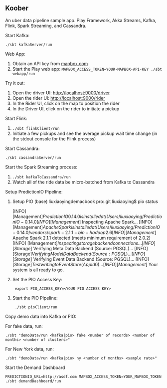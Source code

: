 Koober
----------------

An uber data pipeline sample app.  Play Framework, Akka Streams, Kafka, Flink, Spark Streaming, and Cassandra.


Start Kafka:

    ./sbt kafkaServer/run

Web App:

1. Obtain an API key from [mapbox.com](https://www.mapbox.com/)
1. Start the Play web app: `MAPBOX_ACCESS_TOKEN=YOUR-MAPBOX-API-KEY ./sbt webapp/run`

Try it out:

1. Open the driver UI: [http://localhost:9000/driver](http://localhost:9000/driver)
1. Open the rider UI: [http://localhost:9000/rider](http://localhost:9000/rider)
1. In the Rider UI, click on the map to position the rider
1. In the Driver UI, click on the rider to initiate a pickup

Start Flink:

1. `./sbt flinkClient/run`
1. Initiate a few pickups and see the average pickup wait time change (in the stdout console for the Flink process)

Start Cassandra:

    ./sbt cassandraServer/run

Start the Spark Streaming process:

1. `./sbt kafkaToCassandra/run`
1. Watch all of the ride data be micro-batched from Kafka to Cassandra

Setup PredictionIO Pipeline:

1. Setup PIO
    (base) liuxiaoyingdemacbook pro:.git liuxiaoying$ pio status
     
    [INFO] [Management$] PredictionIO 0.14.0 is installed at /Users/liuxiaoying/PredictionIO-0.14.0
    [INFO] [Management$] Inspecting Apache Spark...
    [INFO] [Management$] Apache Spark is installed at /Users/liuxiaoying/PredictionIO-0.14.0/vendors/spark-2.1.1-bin-hadoop2.6
    [INFO] [Management$] Apache Spark 2.1.1 detected (meets minimum requirement of 2.0.2)
    [INFO] [Management$] Inspecting storage backend connections...
    [INFO] [Storage$] Verifying Meta Data Backend (Source: PGSQL)...
    [INFO] [Storage$] Verifying Model Data Backend (Source: PGSQL)...
    [INFO] [Storage$] Verifying Event Data Backend (Source: PGSQL)...
    [INFO] [Storage$] Test writing to Event Store (App Id 0)...
    [INFO] [Management$] Your system is all ready to go.
    
2. Set the PIO Access Key:

        export PIO_ACCESS_KEY=<YOUR PIO ACCESS KEY>

3. Start the PIO Pipeline:

        ./sbt pioClient/run

Copy demo data into Kafka or PIO:

For fake data, run:

    ./sbt "demoData/run <kafka|pio> fake <number of records> <number of months> <number of clusters>"
    
For New York data, run:

    ./sbt "demoData/run <kafka|pio> ny <number of months> <sample rate>"

Start the Demand Dashboard

    PREDICTIONIO_URL=http://asdf.com MAPBOX_ACCESS_TOKEN=YOUR_MAPBOX_TOKEN ./sbt demandDashboard/run
